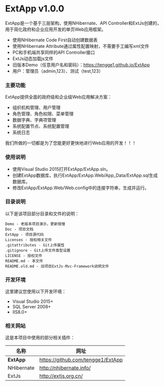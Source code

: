 # ExtApp v1.0.0

ExtApp是一个基于三层架构，使用NHibernate、API Controller和ExtJs创建的，用于简化政府和企业应用开发的单页Web应用框架。

  - 使用NHibernate Code First自动创建数据表
  - 使用NHibernate Attribute通过属性配置映射，不需要手工编写xml文件
  - PC和手机端共享同样的API Controller接口
  - ExtJs动态加载js文件
  - 旧版本Demo（任意用户名和密码）：https://tengge1.github.io/ExtApp
  - 用户：管理员（admin,123）、测试（test,123）

### 主要功能

ExtApp提供全面的政府级和企业级Web应用解决方案：

* 组织机构管理、用户管理
* 角色管理、角色权限、菜单管理
* 数据字典、字典项管理
* 系统配置节点、系统配置管理
* 系统日志

我们所做的一切都是为了您能更好更快地进行Web应用的开发！！！

### 使用说明

* 使用Visual Studio 2015打开ExtApp/ExtApp.sln。
* 创建ExtApp数据库，执行ExtApp/ExtApp.Web/App_Data/ExtApp.sql生成数据库。
* 修改ExtApp/ExtApp.Web/Web.config中的连接字符串，生成并运行。

### 目录说明

以下是该项目部分目录和文件的说明：

```
Demo - 老版本项目演示，更新很慢
Doc - 项目文档
ExtApp - 项目源代码
Licenses - 授权相关文件
.gitattributes - Git上传属性
.gitignore - Git上传文件类型设置
LICENSE - 授权文件
README.md - 本文件
README.old.md - 旧项目ExtJs-Mvc-Framework说明文件
```

### 开发环境

这里建议您使用以下开发环境：

* Visual Studio 2015+
* SQL Server 2008+
* IIS8.0+

### 相关网站

这是本项目中使用的部分相关插件：

| 名称 | 网址 |
| ------ | ------ |
| **ExtApp** | https://github.com/tengge1/ExtApp |
| NHibernate | http://nhibernate.info/ |
| ExtJs | http://extjs.org.cn/ |
